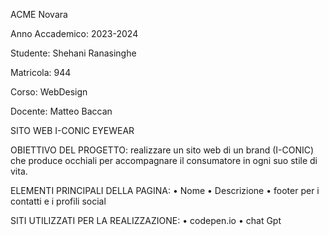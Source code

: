 ACME Novara

Anno Accademico: 2023-2024

Studente: Shehani Ranasinghe

Matricola: 944

Corso: WebDesign 

Docente: Matteo Baccan

SITO WEB I-CONIC EYEWEAR

OBIETTIVO DEL PROGETTO: realizzare un sito web di un brand (I-CONIC) che produce occhiali per accompagnare il consumatore in ogni suo stile di vita. 

ELEMENTI PRINCIPALI DELLA PAGINA:
• Nome
• Descrizione
• footer per i contatti e i profili social

SITI UTILIZZATI PER LA REALIZZAZIONE:
• codepen.io
• chat Gpt
